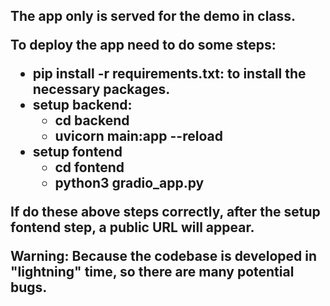 <H2> The app only is served for the demo in class.

To deploy the app need to do some steps:

* pip install -r requirements.txt: to install the necessary packages.
* setup backend:
  * cd backend
  * uvicorn main:app --reload
* setup fontend
  * cd fontend
  * python3 gradio_app.py

If do these above steps correctly, after the setup fontend step, a public URL will appear.

Warning: Because the codebase is developed in "lightning" time, so there are many potential bugs. 


